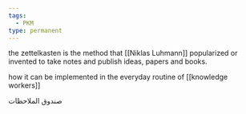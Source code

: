 ```yaml
---
tags:
  - PKM
type: permanent
---
```

the zettelkasten is the method that [[Niklas Luhmann]] popularized or invented to take notes and publish ideas, papers and books.

how it can be implemented in the everyday routine of [[knowledge workers]] 

صندوق الملاحظات 